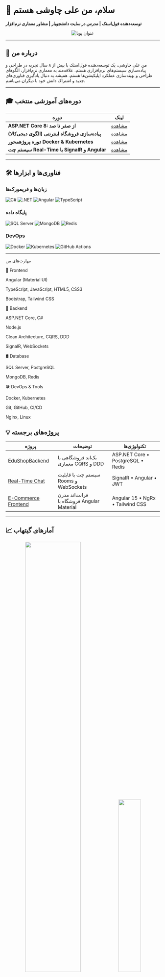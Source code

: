 # 👋 سلام، من علی چاوشی هستم
**توسعه‌دهنده فول‌استک | مدرس در سایت دانشجویار | مشاور معماری نرم‌افزار**  

<p align="center">
  <img src="https://readme-typing-svg.demolab.com?font=Roboto+Slab&weight=600&size=30&pause=1000&color=34D399&center=true&vCenter=true&width=435&lines=%D8%AA%D9%88%D8%B3%D8%B9%D9%87+%D8%AF%D9%87%D9%86%D8%AF%D9%87+%D8%B1%DB%8C%D9%85%D9%88%D8%AA+%D8%A7%D8%B2+۲۰۱۶;%D9%85%D8%AF%D8%B1%D8%B3+ASP.NET+Core;%D9%85%D8%B4%D8%A7%D9%88%D8%B1+%D9%85%D8%B9%D9%85%D8%A7%D8%B1%DB%8C+%D9%86%D8%B1%D9%85%E2%80%8C%D8%A7%D9%81%D8%B2%D8%A7%D8%B1" alt="عنوان پویا" />
</p>

---

## 📌 درباره من  

من علی چاوشی، یک توسعه‌دهنده فول‌استک با بیش از ۸ سال تجربه در طراحی و پیاده‌سازی سیستم‌های نرم‌افزاری هستم. علاقه‌مند به معماری نرم‌افزار، الگوهای طراحی و بهینه‌سازی عملکرد اپلیکیشن‌ها هستم. همیشه به دنبال یادگیری فناوری‌های جدید و اشتراک دانش خود با دیگران می‌باشم.

---

## 🎓 دوره‌های آموزشی منتخب  
| دوره | لینک |  
|------|------|  
| **ASP.NET Core 8: از صفر تا صد** | [مشاهده](https://www.daneshjooyar.com/asp-net-core-8/) |  
| **پیاده‌سازی فروشگاه اینترنتی (الگوی دیجی‌کالا)** | [مشاهده](https://www.daneshjooyar.com/وب-سایت-فروشگاهی-مشابه-دیجی-کالا/) |  
| **دوره پروژهمحور Docker & Kubernetes** | [مشاهده](https://www.daneshjooyar.com/docker/) |  
| **سیستم چت Real-Time با SignalR و Angular** | [مشاهده](https://www.daneshjooyar.com/asp-net-core-and-angular-chat-room/) |  

---

## 🛠️ فناوری‌ها و ابزارها  
### **زبان‌ها و فریمورک‌ها**  
![C#](https://img.shields.io/badge/C%23-239120?style=for-the-badge&logo=c-sharp&logoColor=white)
![.NET](https://img.shields.io/badge/.NET-512BD4?style=for-the-badge&logo=dotnet&logoColor=white)
![Angular](https://img.shields.io/badge/Angular-DD0031?style=for-the-badge&logo=angular&logoColor=white)
![TypeScript](https://img.shields.io/badge/TypeScript-3178C6?style=for-the-badge&logo=typescript&logoColor=white)

### **پایگاه داده**  
![SQL Server](https://img.shields.io/badge/SQL%20Server-CC2927?style=for-the-badge&logo=microsoft-sql-server&logoColor=white)
![MongoDB](https://img.shields.io/badge/MongoDB-47A248?style=for-the-badge&logo=mongodb&logoColor=white)
![Redis](https://img.shields.io/badge/Redis-DC382D?style=for-the-badge&logo=redis&logoColor=white)

### **DevOps**  
![Docker](https://img.shields.io/badge/Docker-2496ED?style=for-the-badge&logo=docker&logoColor=white)
![Kubernetes](https://img.shields.io/badge/Kubernetes-326CE5?style=for-the-badge&logo=kubernetes&logoColor=white)
![GitHub Actions](https://img.shields.io/badge/GitHub%20Actions-2088FF?style=for-the-badge&logo=github-actions&logoColor=white)

---

مهارت‌های من

🚀 Frontend

Angular (Material UI)

TypeScript, JavaScript, HTML5, CSS3

Bootstrap, Tailwind CSS

🔧 Backend

ASP.NET Core, C#

Node.js

Clean Architecture, CQRS, DDD

SignalR, WebSockets

🛢️ Database

SQL Server, PostgreSQL

MongoDB, Redis

🛠️ DevOps & Tools

Docker, Kubernetes

Git, GitHub, CI/CD

Nginx, Linux



## 💡 پروژه‌های برجسته  
| پروژه | توضیحات | تکنولوژی‌ها |  
|-------|---------|-------------|  
| [EduShopBackend](https://github.com/aliChavoshi/EduShopBackend) | بک‌اند فروشگاهی با معماری CQRS و DDD | ASP.NET Core • PostgreSQL • Redis |  
| [Real-Time Chat](https://github.com/aliChavoshi/asp-net-core-and-angular-chat-room) | سیستم چت با قابلیت Rooms و WebSockets | SignalR • Angular • JWT |  
| [E-Commerce Frontend](https://github.com/aliChavoshi/EduShopClient) | فرانت‌اند مدرن فروشگاه با Angular Material | Angular 15 • NgRx • Tailwind CSS |  

---

## 📈 آمارهای گیتهاب  
<p align="center">
  <img width="60%" src="https://github-readme-stats.vercel.app/api?username=aliChavoshi&show_icons=true&theme=radical&count_private=true" />
  <img width="38%" src="https://github-readme-stats.vercel.app/api/top-langs/?username=aliChavoshi&layout=compact&theme=radical&langs_count=6" />
</p>

---

## 📮 ارتباط با من  
<p align="center">
  <a href="mailto:alichavoshii1372@gmail.com">
    <img src="https://img.shields.io/badge/Gmail-EA4335?style=for-the-badge&logo=gmail&logoColor=white" alt="ایمیل"/>
  </a>
  <a href="https://linkedin.com/in/ali-chavoshi-476551182">
    <img src="https://img.shields.io/badge/LinkedIn-0A66C2?style=for-the-badge&logo=linkedin&logoColor=white" alt="لینکدین"/>
  </a>
  <a href="https://t.me/AliChavoshi2020">
    <img src="https://img.shields.io/badge/Telegram-26A5E4?style=for-the-badge&logo=telegram&logoColor=white" alt="تلگرام"/>
  </a>
</p>

---

## ✨ حمایت مالی  
اگر از دوره‌ها یا محتوای من استفاده کردید، می‌توانید از طریق لینک زیر از کارهایم حمایت کنید:  
<p align="center">
  <a href="https://www.buymeacoffee.com/aliChavoshi">
    <img src="https://img.shields.io/badge/Buy_Me_A_Coffee-FFDD00?style=for-the-badge&logo=buy-me-a-coffee&logoColor=black" alt="Buy Me A Coffee"/>
  </a>
</p>

---

**🔄 آخرین بروزرسانی: دسامبر ۲۰۲۳**  
![Profile Views](https://komarev.com/ghpvc/?username=aliChavoshi&color=blueviolet&style=flat-square)

---
